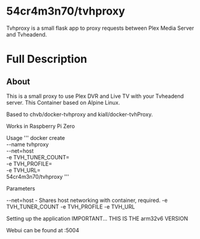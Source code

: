# 54cr4m3n70/tvhproxy
Tvhproxy is a small flask app to proxy requests between Plex Media Server and Tvheadend.



# Full Description

## About

This is a small proxy to use Plex DVR and Live TV with your Tvheadend server. This Container based on Alpine Linux.

Based to chvb/docker-tvhproxy and kiall/docker-tvhProxy.

Works in Raspberry Pi Zero

Usage
'''
docker create \
  --name tvhproxy \
  --net=host \
  -e TVH_TUNER_COUNT=<count> \
  -e TVH_PROFILE=<profile> \
  -e TVH_URL=<url> \
54cr4m3n70/tvhproxy
'''
  
Parameters

--net=host - Shares host networking with container, required.
-e TVH_TUNER_COUNT
-e TVH_PROFILE
-e TVH_URL


Setting up the application
IMPORTANT... THIS IS THE arm32v6 VERSION

Webui can be found at <your-ip>:5004
